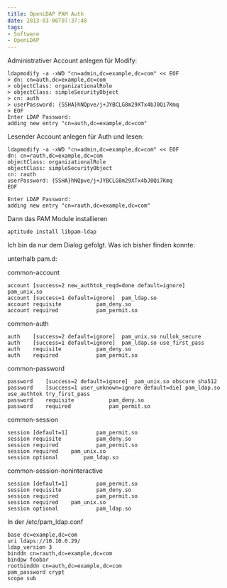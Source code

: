 ```yaml
---
title: OpenLDAP PAM Auth
date: 2013-03-06T07:37:48
tags: 
- Software
- OpenLDAP
---
```


Administrativer Account anlegen für Modify:

~~~
ldapmodify -a -xWD "cn=admin,dc=example,dc=com" << EOF
> dn: cn=auth,dc=example,dc=com
> objectClass: organizationalRole
> objectClass: simpleSecurityObject
> cn: auth
> userPassword: {SSHA}hNQpve/j+JYBCLG8m29XTx4bJ0Qi7Kmq
> EOF
Enter LDAP Password:
adding new entry "cn=auth,dc=example,dc=com"
~~~

Lesender Account anlegen für Auth und lesen:

~~~
ldapmodify -a -xWD "cn=admin,dc=example,dc=com" << EOF
dn: cn=rauth,dc=example,dc=com
objectClass: organizationalRole
objectClass: simpleSecurityObject
cn: rauth
userPassword: {SSHA}hNQpve/j+JYBCLG8m29XTx4bJ0Qi7Kmq
EOF

Enter LDAP Password:
adding new entry "cn=rauth,dc=example,dc=com"
~~~

Dann das PAM Module installieren

~~~
aptitude install libpam-ldap
~~~

Ich bin da nur dem Dialog gefolgt. Was ich bisher finden konnte:

unterhalb pam.d:

common-account

~~~
account	[success=2 new_authtok_reqd=done default=ignore]	pam_unix.so
account	[success=1 default=ignore]	pam_ldap.so
account	requisite			pam_deny.so
account	required			pam_permit.so
~~~

common-auth

~~~
auth	[success=2 default=ignore]	pam_unix.so nullok_secure
auth	[success=1 default=ignore]	pam_ldap.so use_first_pass
auth	requisite			pam_deny.so
auth	required			pam_permit.so
~~~

common-password

~~~
password	[success=2 default=ignore]	pam_unix.so obscure sha512
password	[success=1 user_unknown=ignore default=die]	pam_ldap.so use_authtok try_first_pass
password	requisite			pam_deny.so
password	required			pam_permit.so
~~~

common-session

~~~
session	[default=1]			pam_permit.so
session	requisite			pam_deny.so
session	required			pam_permit.so
session	required	pam_unix.so
session	optional        pam_ldap.so
~~~

common-session-noninteractive

~~~
session	[default=1]			pam_permit.so
session	requisite			pam_deny.so
session	required			pam_permit.so
session	required	pam_unix.so
session	optional			pam_ldap.so
~~~


In der /etc/pam_ldap.conf

~~~
base dc=example,dc=com
uri ldaps://10.10.0.29/
ldap_version 3
binddn cn=rauth,dc=example,dc=com
bindpw foobar
rootbinddn cn=auth,dc=example,dc=com
pam_password crypt
scope sub
~~~
